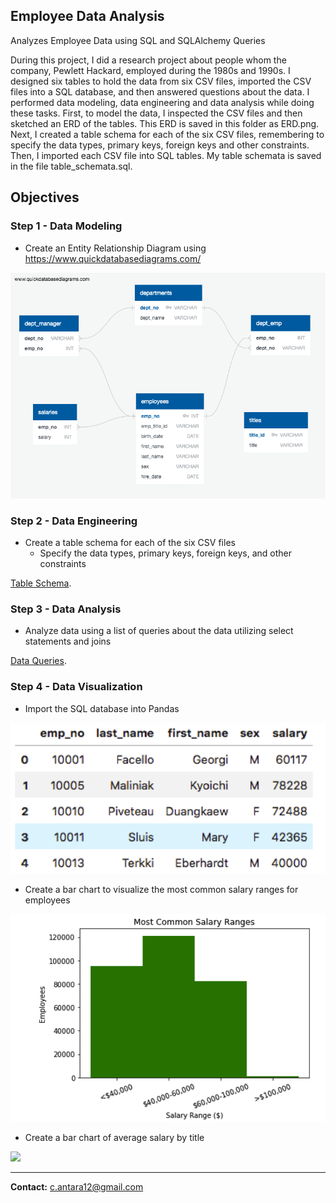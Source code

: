 ## Employee Data Analysis

Analyzes Employee Data using SQL and SQLAlchemy Queries

During this project, I did a research project about people whom the company, Pewlett Hackard, employed during the 1980s and 1990s. I designed six tables to hold the data from six CSV files, imported the CSV files into a SQL database, and then answered questions about the data. I performed data modeling, data engineering and data analysis while doing these tasks. First, to model the data, I inspected the CSV files and then sketched an ERD of the tables. This ERD is saved in this folder as ERD.png. Next, I created a table schema for each of the six CSV files, remembering to specify the data types, primary keys, foreign keys and other constraints. Then, I imported each CSV file into SQL tables. My table schemata is saved in the file table_schemata.sql.

## Objectives

### Step 1 - Data Modeling

* Create an Entity Relationship Diagram using https://www.quickdatabasediagrams.com/

![](EmployeeSQL/ERD.png)

### Step 2 - Data Engineering

* Create a table schema for each of the six CSV files
    * Specify the data types, primary keys, foreign keys, and other constraints

[Table Schema](EmployeeSQL/table_schemata.sql).

### Step 3 - Data Analysis

*  Analyze data using a list of queries about the data utilizing select statements and joins

[Data Queries](EmployeeSQL/queries.sql).

### Step 4 - Data Visualization 

* Import the SQL database into Pandas

![](EmployeeSQL/dataframe.png)

* Create a bar chart to visualize the most common salary ranges for employees

![](EmployeeSQL/barchart.png)

* Create a bar chart of average salary by title

![](EmployeeSQL/barchart_title)

---------------------------------------------------

<b>Contact:</b> c.antara12@gmail.com
